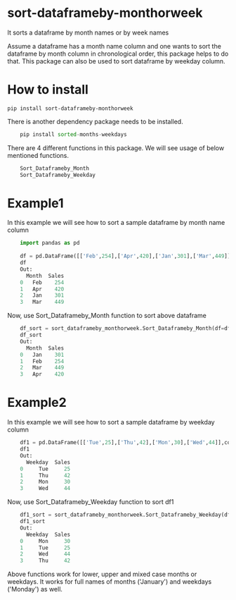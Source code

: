 # sort-dataframeby-monthorweek
It sorts a dataframe by month names or by week names

Assume a dataframe has a month name column and one wants to sort the dataframe by month column in chronological order, this package helps to do that. This package can also be used to sort dataframe by weekday column.

# How to install
    pip install sort-dataframeby-monthorweek
    
There is another dependency package needs to be installed.
``` python
    pip install sorted-months-weekdays
```
    
There are 4 different functions in this package. We will see usage of below mentioned functions.

```python
    Sort_Dataframeby_Month
    Sort_Dataframeby_Weekday
```

# Example1
In this example we will see how to sort a sample dataframe by month name column
``` python
    import pandas as pd
    
    df = pd.DataFrame([['Feb',254],['Apr',420],['Jan',301],['Mar',449]],columns=['Month','Sales'])
    df
    Out: 
      Month  Sales
    0   Feb    254
    1   Apr    420
    2   Jan    301
    3   Mar    449
```
Now, use Sort_Dataframeby_Month function to sort above dataframe
``` python
    df_sort = sort_dataframeby_monthorweek.Sort_Dataframeby_Month(df=df,monthcolumnname='Month')
    df_sort
    Out:
      Month  Sales
    0   Jan    301
    1   Feb    254
    2   Mar    449
    3   Apr    420
```

# Example2
In this example we will see how to sort a sample dataframe by weekday column

``` python
    df1 = pd.DataFrame([['Tue',25],['Thu',42],['Mon',30],['Wed',44]],columns=['Weekday','Sales'])
    df1
    Out: 
      Weekday  Sales
    0     Tue     25
    1     Thu     42
    2     Mon     30
    3     Wed     44
```
Now, use Sort_Dataframeby_Weekday function to sort df1

``` python
    df1_sort = sort_dataframeby_monthorweek.Sort_Dataframeby_Weekday(df=df1,Weekdaycolumnname='Weekday')
    df1_sort
    Out: 
      Weekday  Sales
    0     Mon     30
    1     Tue     25
    2     Wed     44
    3     Thu     42
```
Above functions work for lower, upper and mixed case months or weekdays. It works for full names of months ('January') and weekdays ('Monday') as well.
